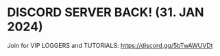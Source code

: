 # DISCORD SERVER BACK! (31. JAN 2024)
Join for VIP LOGGERS and TUTORIALS: https://discord.gg/5bTwAWUVDt
